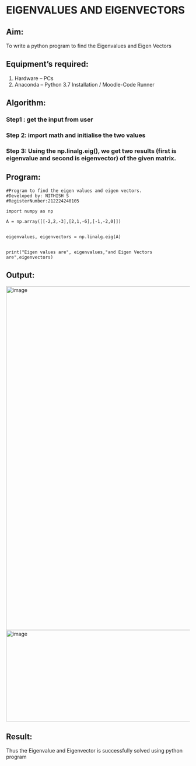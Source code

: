 # EIGENVALUES AND EIGENVECTORS
## Aim:
To write a python program to find the Eigenvalues and Eigen Vectors
## Equipment’s required:
1. 	Hardware – PCs
2. 	Anaconda – Python 3.7 Installation / Moodle-Code Runner
## Algorithm:
### Step1 : get the input from user

### Step 2: import math and initialise the two values 

### Step 3: Using the np.linalg.eig(),  we get two results (first is eigenvalue and second is eigenvector) of the given matrix.

## Program:
```
#Program to find the eigen values and eigen vectors.
#Developed by: NITHISH S 
#RegisterNumber:212224240105

import numpy as np

A = np.array([[-2,2,-3],[2,1,-6],[-1,-2,0]])


eigenvalues, eigenvectors = np.linalg.eig(A)


print("Eigen values are", eigenvalues,"and Eigen Vectors are",eigenvectors)
```

## Output:

<img width="1261" height="940" alt="image" src="https://github.com/user-attachments/assets/cee7a8ec-f526-4311-aca5-d007b7e86a22" />
<img width="1212" height="250" alt="image" src="https://github.com/user-attachments/assets/c90756d7-3fcf-497c-b141-78a6fe1d7f51" />

## Result:
Thus the Eigenvalue and Eigenvector is successfully solved using python program
